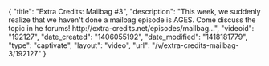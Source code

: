 {
    "title": "Extra Credits: Mailbag #3",
    "description": "This week, we suddenly realize that we haven't done a mailbag episode is AGES. Come discuss the topic in he forums! http:\/\/extra-credits.net\/episodes\/mailbag...",
    "videoid": "192127",
    "date_created": "1406055192",
    "date_modified": "1418181779",
    "type": "captivate",
    "layout": "video",
    "url": "\/v\/extra-credits-mailbag-3\/192127"
}